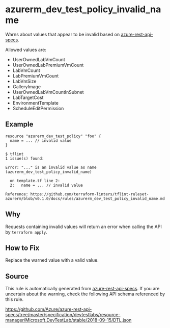 <!--- This file generated by `tools/apispec-rule-gen/main.go`. DO NOT EDIT --->

# azurerm_dev_test_policy_invalid_name

Warns about values that appear to be invalid based on [azure-rest-api-specs](https://github.com/Azure/azure-rest-api-specs).

Allowed values are:
- UserOwnedLabVmCount
- UserOwnedLabPremiumVmCount
- LabVmCount
- LabPremiumVmCount
- LabVmSize
- GalleryImage
- UserOwnedLabVmCountInSubnet
- LabTargetCost
- EnvironmentTemplate
- ScheduleEditPermission

## Example

```hcl
resource "azurerm_dev_test_policy" "foo" {
  name = ... // invalid value
}
```

```
$ tflint
1 issue(s) found:

Error: "..." is an invalid value as name (azurerm_dev_test_policy_invalid_name)

  on template.tf line 2:
  2:   name = ... // invalid value

Reference: https://github.com/terraform-linters/tflint-ruleset-azurerm/blob/v0.1.0/docs/rules/azurerm_dev_test_policy_invalid_name.md

```

## Why

Requests containing invalid values will return an error when calling the API by `terraform apply`.

## How to Fix

Replace the warned value with a valid value.

## Source

This rule is automatically generated from [azure-rest-api-specs](https://github.com/Azure/azure-rest-api-specs). If you are uncertain about the warning, check the following API schema referenced by this rule.

https://github.com/Azure/azure-rest-api-specs/tree/master/specification/devtestlabs/resource-manager/Microsoft.DevTestLab/stable/2018-09-15/DTL.json
